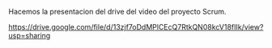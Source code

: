 Hacemos la presentacion del drive del video del proyecto Scrum.

https://drive.google.com/file/d/13zjf7oDdMPlCEcQ7RtkQN08kcV18fIIk/view?usp=sharing

